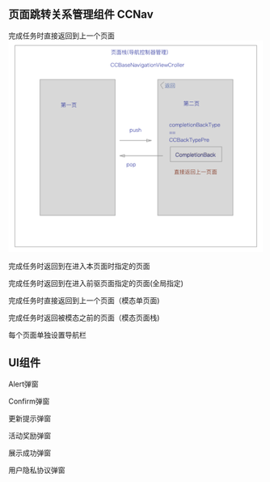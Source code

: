 ## 页面跳转关系管理组件 CCNav

完成任务时直接返回到上一个页面
![image](https://github.com/GuiTom/CCKit/blob/master/doc_images/CCNav_1.png)

完成任务时返回到在进入本页面时指定的页面

完成任务时返回到在进入前驱页面指定的页面(全局指定)

完成任务时直接返回到上一个页面（模态单页面)

完成任务时返回被模态之前的页面（模态页面栈)

每个页面单独设置导航栏

## UI组件

Alert弹窗

Confirm弹窗

更新提示弹窗

活动奖励弹窗

展示成功弹窗

用户隐私协议弹窗


